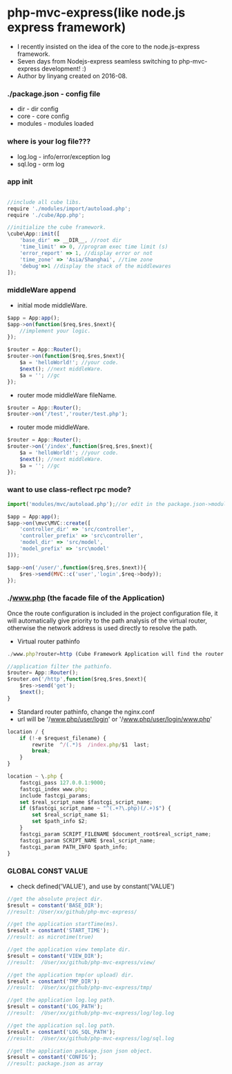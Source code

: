 # php-mvc-express(like node.js express framework)
* I recently insisted on the idea of the core to the node.js-express framework.
* Seven days from Nodejs-express seamless switching to php-mvc-express development! :)
* Author by linyang created on 2016-08.

### ./package.json - config file
*  dir - dir config
*  core - core config
*  modules - modules loaded

### where is your log file???
* log.log - info/error/exception log
* sql.log - orm log

### app init
```javascript

//include all cube libs.
require './modules/import/autoload.php';
require './cube/App.php';

//initialize the cube framework.
\cube\App::init([
    'base_dir' => __DIR__, //root dir
    'time_limit' => 0, //program exec time limit (s)
    'error_report' => 1, //display error or not
    'time_zone' => 'Asia/Shanghai', //time zone
    'debug'=>1 //display the stack of the middlewares
]);
```

### middleWare append
* initial mode middleWare.
```javascript
$app = App:app();
$app->on(function($req,$res,$next){
    //implement your logic.
});

$router = App::Router();
$router->on(function($req,$res,$next){
    $a = 'helloWorld!'; //your code.
    $next(); //next middleWare.
    $a = ''; //gc
});
```
* router mode middleWare fileName.
```javascript
$router = App::Router();
$router->on('/test','router/test.php');
```
* router mode middleWare.
```javascript
$router = App::Router();
$router->on('/index',function($req,$res,$next){
    $a = 'helloWorld!'; //your code.
    $next(); //next middleWare.
    $a = ''; //gc
});
```
### want to use class-reflect rpc mode?
```javascript
import('modules/mvc/autoload.php');//or edit in the package.json->modules[]

$app = App:app();
$app->on(\mvc\MVC::create([
    'controller_dir' => 'src/controller',
    'controller_prefix' => 'src\controller',
    'model_dir' => 'src/model',
    'model_prefix' => 'src\model'
]));

$app->on('/user/',function($req,$res,$next)){
    $res->send(MVC::c('user','login',$req->body));
});
```
### ./www.php (the facade file of the Application)
Once the route configuration is included in the project configuration file,
it will automatically give priority to the path analysis of the virtual router,
otherwise the network address is used directly to resolve the path.
* Virtual router pathinfo
```javascript
./www.php?router=http (Cube Framework Application will find the router config from the package.json)

//application filter the pathinfo.
$router= App::Router();
$router.on('/http',function($req,$res,$next){
    $res->send('get');
    $next();
}
```
* Standard router pathinfo, change the nginx.conf
* url will be '/www.php/user/login' or '/www.php/user/login/www.php'
```javascript
location / {
    if (!-e $request_filename) {
        rewrite  ^/(.*)$  /index.php/$1  last;
        break;
    }
}

location ~ \.php {
    fastcgi_pass 127.0.0.1:9000;
    fastcgi_index www.php;
    include fastcgi_params;
    set $real_script_name $fastcgi_script_name;
    if ($fastcgi_script_name ~ "^(.+?\.php)(/.+)$") {
        set $real_script_name $1;
        set $path_info $2;
    }
    fastcgi_param SCRIPT_FILENAME $document_root$real_script_name;
    fastcgi_param SCRIPT_NAME $real_script_name;
    fastcgi_param PATH_INFO $path_info;
}
```

### GLOBAL CONST VALUE
* check defined('VALUE'), and use by constant('VALUE')
```javascript
//get the absolute project dir.
$result = constant('BASE_DIR');
//result: /User/xx/github/php-mvc-express/

//get the application startTime(ms).
$result = constant('START_TIME');
//result: as microtime(true)

//get the application view template dir.
$result = constant('VIEW_DIR');
//result:  /User/xx/github/php-mvc-express/view/

//get the application tmp(or upload) dir.
$result = constant('TMP_DIR');
//result:  /User/xx/github/php-mvc-express/tmp/

//get the application log.log path.
$result = constant('LOG_PATH');
//result:  /User/xx/github/php-mvc-express/log/log.log

//get the application sql.log path.
$result = constant('LOG_SQL_PATH');
//result:  /User/xx/github/php-mvc-express/log/sql.log

//get the application package.json json object.
$result = constant('CONFIG');
//result: package.json as array
```

